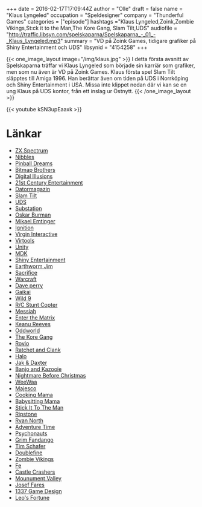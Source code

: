 +++
date = 2016-02-17T17:09:44Z
author = "Olle"
draft = false
name = "Klaus Lyngeled"
occupation = "Speldesigner"
company = "Thunderful Games"
categories = ["episode"]
hashtags ="Klaus Lyngeled,Zoink,Zombie Vikings,St:ck it to the Man,The Kore Gang, Slam Tilt,UDS"
audiofile = "http://traffic.libsyn.com/spelskaparna/Spelskaparna_-_01_-_Klaus_Lyngeled.mp3"
summary = "VD på Zoink Games, tidigare grafiker på Shiny Entertainment och UDS"
libsynid = "4154258"
+++

{{< one_image_layout image="/img/klaus.jpg" >}}
I detta första avsnitt av Spelskaparna träffar vi Klaus Lyngeled som började sin karriär som grafiker, men som nu även är VD på Zoink Games. Klaus första spel Slam Tilt släpptes till Amiga 1996. Han berättar även om tiden på UDS i Norrköping och Shiny Entertainment i USA. Missa inte klippet nedan där vi kan se en ung Klaus på UDS kontor, från ett inslag ur Östnytt. 
{{< /one_image_layout >}}



<div style="margin-top: 1em; margin-bottom: 1em;">
{{< youtube kSN3upEaaxk >}}
</div>

# Länkar

* [ZX Spectrum](https://en.wikipedia.org/wiki/ZX_Spectrum)
* [Nibbles](https://www.youtube.com/watch?v=UmeKHtei0qo)
* [Pinball Dreams](https://www.youtube.com/watch?v=6UNGMiPETXo)
* [Bitmap Brothers](https://en.wikipedia.org/wiki/The_Bitmap_Brothers)
* [Digital Illusions](https://en.wikipedia.org/wiki/EA_DICE)
* [21st Century Entertainment](http://www.mobygames.com/company/21st-century-entertainment-ltd)
* [Datormagazin](http://spelpappan.se/2014/08/spelpappan-hittar-guldkorn-sa-tillverkar-storbolagen-de-storsta-hitsen/)
* [Slam Tilt](https://www.youtube.com/watch?v=0Z6xurCTtFE)
* [UDS](https://web.archive.org/web/19990224071416/http://www.uds.se/companyhistory.html)
* [Substation](https://www.youtube.com/watch?v=XAzN0AQKzKU)
* [Oskar Burman](http://swedishstartupspace.com/2013/07/17/oskar-burman-rovio/)
* [Mikael Emtinger](http://i-am-glow.com/)
* [Ignition](https://www.youtube.com/watch?v=BadFguo5V4k)
* [Virgin Interactive](https://en.wikipedia.org/wiki/Virgin_Interactive)
* [Virtools](https://en.wikipedia.org/wiki/Virtools)
* [Unity](https://unity3d.com/)
* [MDK](https://www.youtube.com/watch?v=3LWrjeOHgjY)
* [Shiny Entertainment](https://en.wikipedia.org/wiki/Shiny_Entertainment)
* [Earthworm Jim](https://www.youtube.com/watch?v=93osCGBFG2k)
* [Sacrifice](https://www.youtube.com/watch?v=4rXqjJnt7RM)
* [Warcraft](https://www.youtube.com/watch?v=8ahIzcJS7n4)
* [Dave perry](https://en.wikipedia.org/wiki/David_Perry_\(game_developer\))
* [Gaikai](https://www.gaikai.com/)
* [Wild 9](https://www.youtube.com/watch?v=ltmnDKuqom0)
* [R/C Stunt Copter](https://www.youtube.com/watch?v=Wk9ED_843lk)
* [Messiah](https://www.youtube.com/watch?v=oNlaZBRQ7j4)
* [Enter the Matrix](https://www.youtube.com/watch?v=O9v-6UNjEfg)
* [Keanu Reeves](http://www.imdb.com/name/nm0000206/) 
* [Oddworld](https://www.youtube.com/watch?v=eK3U3OJi1Ok)
* [The Kore Gang](https://www.youtube.com/watch?v=Q77NM20yzNA)
* [Rovio](http://www.rovio.com/)
* [Ratchet and Clank](https://www.youtube.com/watch?v=zQzpsnYV6UM)
* [Halo](https://www.youtube.com/watch?v=AEVz0KyQDt8)
* [Jak & Daxter](https://www.youtube.com/watch?v=35xZDaGI8cY)
* [Banjo and Kazooie](https://www.youtube.com/watch?v=3wiv-mQPl5M)
* [Nightmare Before Christmas](https://www.youtube.com/watch?v=wr6N_hZyBCk)
* [WeeWaa](https://www.youtube.com/watch?v=Rwl8WZHy9z4)
* [Majesco](http://www.majescoent.com/)
* [Cooking Mama](https://www.youtube.com/watch?v=st-a0XKaVh4)
* [Babysitting Mama](https://www.youtube.com/watch?v=xCyi60mMJDE)
* [Stick It To The Man](http://www.stickitgame.com/)
* [Ripstone](http://www.ripstone.com/)
* [Ryan North](https://en.wikipedia.org/wiki/Ryan_North)
* [Adventure Time](http://www.zoinkgames.com/portfolio-item/adventure-time-rock-bandits/)
* [Psychonauts](https://www.youtube.com/watch?v=md_8uDtbffQ)
* [Grim Fandango](http://www.grimremastered.com/)
* [Tim Schafer](https://en.wikipedia.org/wiki/Tim_Schafer)
* [Doublefine](http://www.doublefine.com/)
* [Zombie Vikings](http://www.zoinkgames.com/portfolio-item/zombie-vikings/)
* [Fe](https://www.youtube.com/watch?v=HzDJkqQTdZg)
* [Castle Crashers](http://www.castlecrashers.com/)
* [Mounument Valley](http://www.monumentvalleygame.com/)
* [Josef Fares](http://www.imdb.com/name/nm0267244/)
* [1337 Game Design](http://www.1337gamedesign.com/) 
* [Leo's Fortune](http://www.leosfortune.com/)

